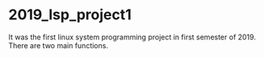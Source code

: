 # 2019_lsp_project1

It was the first linux system programming project in first semester of 2019.
There are two main functions.
